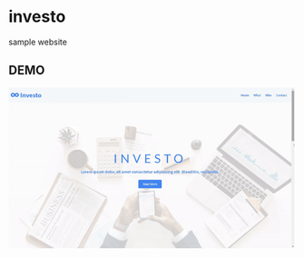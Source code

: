 # investo
sample website

## DEMO
![Alt Text](https://github.com/121loganpaul/images/blob/master/investo.gif)
